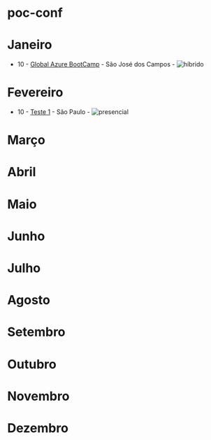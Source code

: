 # poc-conf

# Janeiro
<!-- JANEIRO:START -->
- 10 - [Global Azure BootCamp](<https://globalazure.net>)  - São José dos Campos - ![híbrido](https://img.shields.io/static/v1?label=&message=h%C3%ADbrido&color=blue)
<!-- JANEIRO:END -->

# Fevereiro
<!-- FEVEREIRO:START -->
- 10 - [Teste 1](<https://teste.com>)  - São Paulo - ![presencial](https://img.shields.io/static/v1?label=&message=presencial&color=darkblue)
<!-- FEVEREIRO:END -->

# Março
<!-- MARÇO:START -->
<!-- MARÇO:END -->

# Abril
<!-- ABRIL:START -->
<!-- ABRIL:END -->

# Maio
<!-- MAIO:START -->
<!-- MAIO:END -->

# Junho
<!-- JUNHO:START -->
<!-- JUNHO:END -->

# Julho
<!-- JULHO:START -->
<!-- JULHO:END -->

# Agosto
<!-- AGOSTO:START -->
<!-- AGOSTO:END -->

# Setembro
<!-- SETEMBRO:START -->
<!-- SETEMBRO:END -->

# Outubro
<!-- OUTUBRO:START -->
<!-- OUTUBRO:END -->

# Novembro
<!-- NOVEMBRO:START -->
<!-- NOVEMBRO:END -->

# Dezembro
<!-- DEZEMBRO:START -->
<!-- DEZEMBRO:END -->